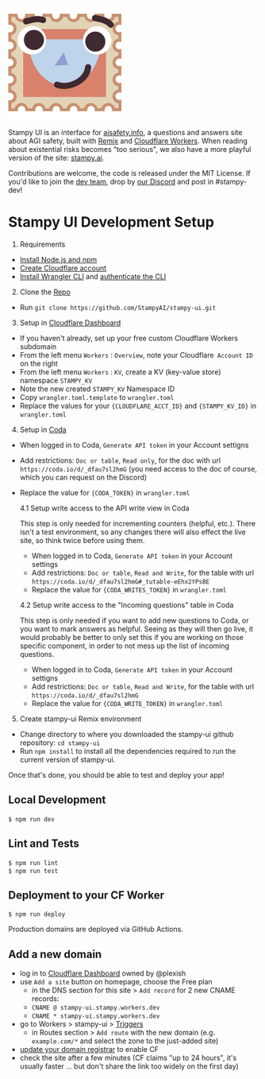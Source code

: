![Stampy!](https://github.com/StampyAI/StampyAIAssets/blob/main/profile/stampy-profile-228.png?raw=true)

Stampy UI is an interface for [aisafety.info](https://aisafety.info), a questions and answers site about AGI safety, built with [Remix](https://remix.run/docs) and [Cloudflare Workers](https://developers.cloudflare.com/workers). When reading about existential risks becomes "too serious", we also have a more playful version of the site: [stampy.ai](https://stampy.ai).

Contributions are welcome, the code is released under the MIT License. If you'd like to join the [dev team](https://coda.io/d/AI-Safety-Info_dfau7sl2hmG/Dev-team_sulmV#_luYjG), drop by [our Discord](https://discord.com/invite/7wjJbFJnSN) and post in #stampy-dev!

# Stampy UI Development Setup

1. Requirements

- [Install Node.js and npm](https://docs.npmjs.com/downloading-and-installing-node-js-and-npm)
- [Create Cloudflare account](https://dash.cloudflare.com/sign-up)
- [Install Wrangler CLI](https://developers.cloudflare.com/workers/cli-wrangler/install-update)
  and [authenticate the CLI](https://developers.cloudflare.com/workers/cli-wrangler/authentication)

2. Clone the [Repo](https://github.com/StampyAI/stampy-ui)

- Run `git clone https://github.com/StampyAI/stampy-ui.git`

3. Setup in [Cloudflare Dashboard](https://dash.cloudflare.com/)

- If you haven't already, set up your free custom Cloudflare Workers subdomain
- From the left menu `Workers` : `Overview`, note your Cloudflare` Account ID` on the right
- From the left menu `Workers` : `KV`, create a KV (key-value store) namespace `STAMPY_KV`
- Note the new created `STAMPY_KV` Namespace ID
- Copy `wrangler.toml.template` to `wrangler.toml`
- Replace the values for your `{CLOUDFLARE_ACCT_ID}` and `{STAMPY_KV_ID}` in `wrangler.toml`

4. Setup in [Coda](https://coda.io/account)

- When logged in to Coda, `Generate API token` in your Account settigns
- Add restrictions: `Doc or table`, `Read only`, for the doc with url `https://coda.io/d/_dfau7sl2hmG`
  (you need access to the doc of course, which you can request on the Discord)
- Replace the value for `{CODA_TOKEN}` in `wrangler.toml`

  4.1 Setup write access to the API write view in Coda

  This step is only needed for incrementing counters (helpful, etc.). There isn't a test environment,
  so any changes there will also effect the live site, so think twice before using them.

  - When logged in to Coda, `Generate API token` in your Account settings
  - Add restrictions: `Doc or table`, `Read and Write`, for the table with url `https://coda.io/d/_dfau7sl2hmG#_tutable-eEhx2YPsBE`
  - Replace the value for `{CODA_WRITES_TOKEN}` in `wrangler.toml`

  4.2 Setup write access to the "Incoming questions" table in Coda

  This step is only needed if you want to add new questions to Coda, or you want to mark answers as
  helpful. Seeing as they will then go live, it would probably be better to only set this if you are
  working on those specific component, in order to not mess up the list of incoming questions.

  - When logged in to Coda, `Generate API token` in your Account settigns
  - Add restrictions: `Doc or table`, `Read and Write`, for the table with url `https://coda.io/d/_dfau7sl2hmG`
  - Replace the value for `{CODA_WRITE_TOKEN}` in `wrangler.toml`

5. Create stampy-ui Remix environment

- Change directory to where you downloaded the stampy-ui github repository: `cd stampy-ui`
- Run `npm install` to install all the dependencies required to run the current version of stampy-ui.

Once that's done, you should be able to test and deploy your app!

## Local Development

```
$ npm run dev
```

## Lint and Tests

```
$ npm run lint
$ npm run test
```

## Deployment to your CF Worker

```
$ npm run deploy
```

Production domains are deployed via GitHub Actions.

## Add a new domain

- log in to [Cloudflare Dashboard](https://dash.cloudflare.com/) owned by @plexish
- use `Add a site` button on homepage, choose the Free plan
  - in the DNS section for this site > `Add record` for 2 new CNAME records:
  - `CNAME @ stampy-ui.stampy.workers.dev`
  - `CNAME * stampy-ui.stampy.workers.dev`
- go to Workers > stampy-ui > [Triggers](https://dash.cloudflare.com/841738ad455064a5846675cc41124c85/workers/services/view/stampy-ui/production/triggers)
  - in Routes section > `Add route` with the new domain (e.g. `example.com/*` and select the zone to the just-added site)
- [update your domain registrar](https://developers.cloudflare.com/fundamentals/get-started/setup/add-site/#update-your-registrar) to enable CF
- check the site after a few minutes (CF claims "up to 24 hours", it's usually faster ... but don't share the link too widely on the first day)

